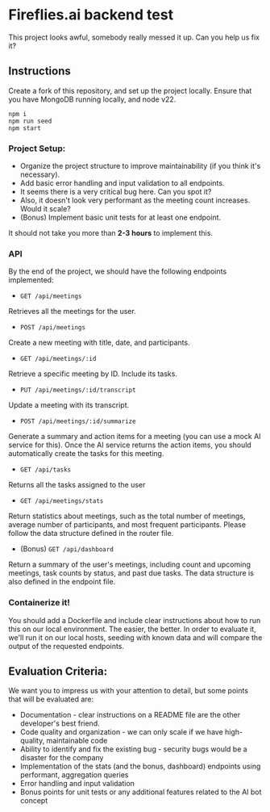 # Fireflies.ai backend test

This project looks awful, somebody really messed it up. Can you help us fix it?

## Instructions

Create a fork of this repository, and set up the project locally.
Ensure that you have MongoDB running locally, and node v22.

```
npm i
npm run seed
npm start
```

### Project Setup:

- Organize the project structure to improve maintainability (if you think it's necessary).
- Add basic error handling and input validation to all endpoints.
- It seems there is a very critical bug here. Can you spot it?
- Also, it doesn't look very performant as the meeting count increases. Would it scale?
- (Bonus) Implement basic unit tests for at least one endpoint.

It should not take you more than **2-3 hours** to implement this.

### API

By the end of the project, we should have the following endpoints implemented:

- `GET /api/meetings`

Retrieves all the meetings for the user.

- `POST /api/meetings`

Create a new meeting with title, date, and participants.

- `GET /api/meetings/:id`

Retrieve a specific meeting by ID. Include its tasks.

- `PUT /api/meetings/:id/transcript`

Update a meeting with its transcript.

- `POST /api/meetings/:id/summarize`

Generate a summary and action items for a meeting (you can use a mock AI service for this).
Once the AI service returns the action items, you should automatically create the tasks for this meeting.

- `GET /api/tasks`

Returns all the tasks assigned to the user

- `GET /api/meetings/stats`

Return statistics about meetings, such as the total number of meetings, average number of participants, and most frequent participants.
Please follow the data structure defined in the router file.

- (Bonus) `GET /api/dashboard`

Return a summary of the user's meetings, including count and upcoming meetings, task counts by status, and past due tasks. The data structure is also defined in the endpoint file.

### Containerize it!

You should add a Dockerfile and include clear instructions about how to run this on our local environment. The easier, the better.
In order to evaluate it, we'll run it on our local hosts, seeding with known data and will compare the output of the requested endpoints.

## Evaluation Criteria:

We want you to impress us with your attention to detail, but some points that will be evaluated are:

- Documentation - clear instructions on a README file are the other developer's best friend.
- Code quality and organization - we can only scale if we have high-quality, maintainable code
- Ability to identify and fix the existing bug - security bugs would be a disaster for the company
- Implementation of the stats (and the bonus, dashboard) endpoints using performant, aggregation queries
- Error handling and input validation
- Bonus points for unit tests or any additional features related to the AI bot concept
